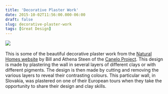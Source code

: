 ```yaml
---
title: 'Decorative Plaster Work'
date: 2015-10-02T11:56:00.000-06:00
draft: false
slug: decorative-plaster-work
tags: [Great Design]
---
```


![](http://www.naturalhomes.org/img/bill-steen.jpg)   
  
This is some of the beautiful decorative plaster work from the [Natural Homes website](http://www.naturalhomes.org/timeline/athena-steen.htm) by Bill and Athena Steen of the [Canelo Project](http://www.caneloproject.com/). This design is made by plastering the wall in several layers of different clays or with different pigments. The design is then made by cutting and removing the various layers to reveal their contrasting colours. This particular wall, in Slovakia, was plastered on one of their European tours when they take the opportunity to share their design and clay skills.